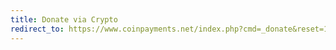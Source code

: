 ```yaml
---
title: Donate via Crypto
redirect_to: https://www.coinpayments.net/index.php?cmd=_donate&reset=1&merchant=5a9dfe44b8f51964c99855f12dea2687&item_name=Donate%20LTG%20Via%20Coinpayments&currency=USD&want_shipping=0
---
```

